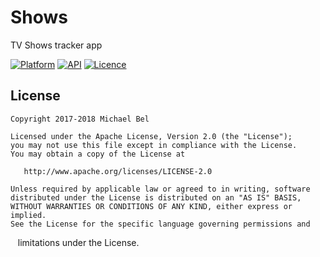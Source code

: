 # Shows
TV Shows tracker app

[![Platform](https://img.shields.io/badge/Platform-Android-blue.svg)](https://github.com/michaelbel/shows)
[![API](https://img.shields.io/badge/API-21%2B-blue.svg)](https://github.com/michaelbel/shows)
[![Licence](https://img.shields.io/badge/License-Apache_v2.0-blue.svg)](http://www.apache.org/licenses/LICENSE-2.0)

## License

    Copyright 2017-2018 Michael Bel

    Licensed under the Apache License, Version 2.0 (the "License");
    you may not use this file except in compliance with the License.
    You may obtain a copy of the License at

       http://www.apache.org/licenses/LICENSE-2.0

    Unless required by applicable law or agreed to in writing, software
    distributed under the License is distributed on an "AS IS" BASIS,
    WITHOUT WARRANTIES OR CONDITIONS OF ANY KIND, either express or implied.
    See the License for the specific language governing permissions and
    limitations under the License.
